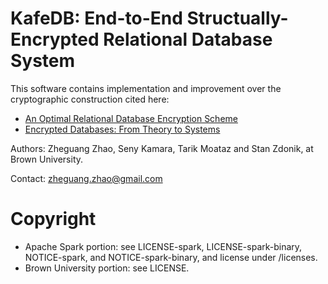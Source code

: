# KafeDB: End-to-End Structually-Encrypted Relational Database System

This software contains implementation and improvement over the cryptographic construction cited here:
* [An Optimal Relational Database Encryption Scheme](https://eprint.iacr.org/2020/274)
* [Encrypted Databases: From Theory to Systems](http://cidrdb.org/cidr2021/papers/cidr2021_paper23.pdf)

Authors: Zheguang Zhao, Seny Kamara, Tarik Moataz and Stan Zdonik, at Brown University.

Contact: zheguang.zhao@gmail.com

# Copyright
* Apache Spark portion: see LICENSE-spark, LICENSE-spark-binary, NOTICE-spark, and NOTICE-spark-binary, and license under /licenses.
* Brown University portion: see LICENSE.
